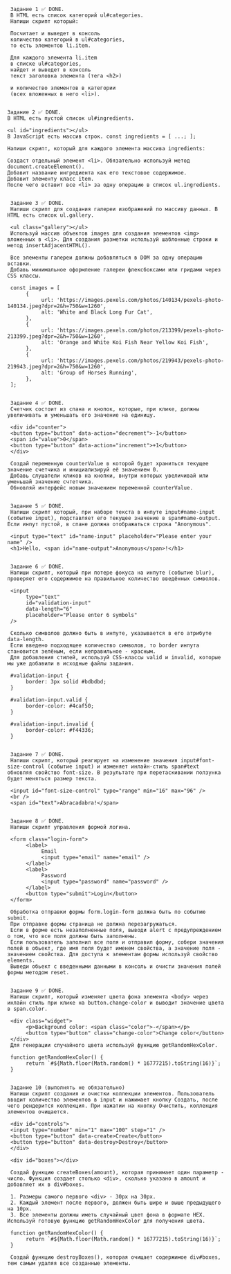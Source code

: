      Задание 1 ✅ DONE.
     В HTML есть список категорий ul#categories.
     Напиши скрипт который:

     Посчитает и выведет в консоль
     количество категорий в ul#categories,
     то есть элементов li.item.

     Для каждого элемента li.item
     в списке ul#categories,
     найдет и выведет в консоль
     текст заголовка элемента (тега <h2>)

     и количество элементов в категории
     (всех вложенных в него <li>).


    Задание 2 ✅ DONE.
    В HTML есть пустой список ul#ingredients.

    <ul id="ingredients"></ul>
    В JavaScript есть массив строк. const ingredients = [ ...; ];

    Напиши скрипт, который для каждого элемента массива ingredients:

    Создаст отдельный элемент <li>. Обязательно используй метод document.createElement().
    Добавит название ингредиента как его текстовое содержимое.
    Добавит элементу класс item.
    После чего вставит все <li> за одну операцию в список ul.ingredients.


     Задание 3 ✅ DONE.
     Напиши скрипт для создания галереи изображений по массиву данных. В HTML есть список ul.gallery.

     <ul class="gallery"></ul>
     Используй массив объектов images для создания элементов <img> вложенных в <li>. Для создания разметки используй шаблонные строки и метод insertAdjacentHTML().

     Все элементы галереи должны добавляться в DOM за одну операцию вставки.
     Добавь минимальное оформление галереи флексбоксами или гридами через CSS классы.

     const images = [
          {
               url: 'https://images.pexels.com/photos/140134/pexels-photo-140134.jpeg?dpr=2&h=750&w=1260',
               alt: 'White and Black Long Fur Cat',
          },
          {
               url: 'https://images.pexels.com/photos/213399/pexels-photo-213399.jpeg?dpr=2&h=750&w=1260',
               alt: 'Orange and White Koi Fish Near Yellow Koi Fish',
          },
          {
               url: 'https://images.pexels.com/photos/219943/pexels-photo-219943.jpeg?dpr=2&h=750&w=1260',
               alt: 'Group of Horses Running',
          },
     ];


     Задание 4 ✅ DONE.
     Счетчик состоит из спана и кнопок, которые, при клике, должны увеличивать и уменьшать его значение на единицу.

     <div id="counter">
     <button type="button" data-action="decrement">-1</button>
     <span id="value">0</span>
     <button type="button" data-action="increment">+1</button>
     </div>

     Создай переменную counterValue в которой будет храниться текущее значение счетчика и инициализируй её значением 0.
     Добавь слушатели кликов на кнопки, внутри которых увеличивай или уменьшай значение счтетчика.
     Обновляй интерфейс новым значением переменной counterValue.


     Задание 5 ✅ DONE.
     Напиши скрипт который, при наборе текста в инпуте input#name-input (событие input), подставляет его текущее значение в span#name-output. Если инпут пустой, в спане должна отображаться строка "Anonymous".

     <input type="text" id="name-input" placeholder="Please enter your name" />
     <h1>Hello, <span id="name-output">Anonymous</span>!</h1>


     Задание 6 ✅ DONE.
     Напиши скрипт, который при потере фокуса на инпуте (событие blur), проверяет его содержимое на правильное количество введённых символов.

     <input
          type="text"
          id="validation-input"
          data-length="6"
          placeholder="Please enter 6 symbols"
     />

     Сколько символов должно быть в инпуте, указывается в его атрибуте data-length.
     Если введено подходящее количество символов, то border инпута становится зелёным, если неправильное - красным.
     Для добавления стилей, используй CSS-классы valid и invalid, которые мы уже добавили в исходные файлы задания.

     #validation-input {
          border: 3px solid #bdbdbd;
     }

     #validation-input.valid {
          border-color: #4caf50;
     }

     #validation-input.invalid {
          border-color: #f44336;
     }


     Задание 7 ✅ DONE.
     Напиши скрипт, который реагирует на изменение значения input#font-size-control (событие input) и изменяет инлайн-стиль span#text обновляя свойство font-size. В результате при перетаскивании ползунка будет меняться размер текста.

     <input id="font-size-control" type="range" min="16" max="96" />
     <br />
     <span id="text">Abracadabra!</span>


     Задание 8 ✅ DONE.
     Напиши скрипт управления формой логина.

     <form class="login-form">
          <label>
               Email
               <input type="email" name="email" />
          </label>
          <label>
               Password
               <input type="password" name="password" />
          </label>
          <button type="submit">Login</button>
     </form>

     Обработка отправки формы form.login-form должна быть по событию submit.
     При отправке формы страница не должна перезагружаться.
     Если в форме есть незаполненные поля, выводи alert с предупреждением о том, что все поля должны быть заполнены.
     Если пользователь заполнил все поля и отправил форму, собери значения полей в обьект, где имя поля будет именем свойства, а значение поля - значением свойства. Для доступа к элементам формы используй свойство elements.
     Выведи обьект с введенными данными в консоль и очисти значения полей формы методом reset.


     Задание 9 ✅ DONE.
     Напиши скрипт, который изменяет цвета фона элемента <body> через инлайн стиль при клике на button.change-color и выводит значение цвета в span.color.

     <div class="widget">
          <p>Background color: <span class="color">-</span></p>
          <button type="button" class="change-color">Change color</button>
     </div>
     Для генерации случайного цвета используй функцию getRandomHexColor.

     function getRandomHexColor() {
          return `#${Math.floor(Math.random() * 16777215).toString(16)}`;
     }


     Задание 10 (выполнять не обязательно)
     Напиши скрипт создания и очистки коллекции элементов. Пользователь вводит количество элементов в input и нажимает кнопку Создать, после чего рендерится коллекция. При нажатии на кнопку Очистить, коллекция элементов очищается.

     <div id="controls">
     <input type="number" min="1" max="100" step="1" />
     <button type="button" data-create>Create</button>
     <button type="button" data-destroy>Destroy</button>
     </div>

     <div id="boxes"></div>

     Создай функцию createBoxes(amount), которая принимает один параметр - число. Функция создает столько <div>, сколько указано в amount и добавляет их в div#boxes.

     1. Размеры самого первого <div> - 30px на 30px.
     2. Каждый элемент после первого, должен быть шире и выше предыдущего на 10px.
     3. Все элементы должны иметь случайный цвет фона в формате HEX. Используй готовую функцию getRandomHexColor для получения цвета.

     function getRandomHexColor() {
          return `#${Math.floor(Math.random() * 16777215).toString(16)}`;
     }

     Создай функцию destroyBoxes(), которая очищает содержимое div#boxes, тем самым удаляя все созданные элементы.
